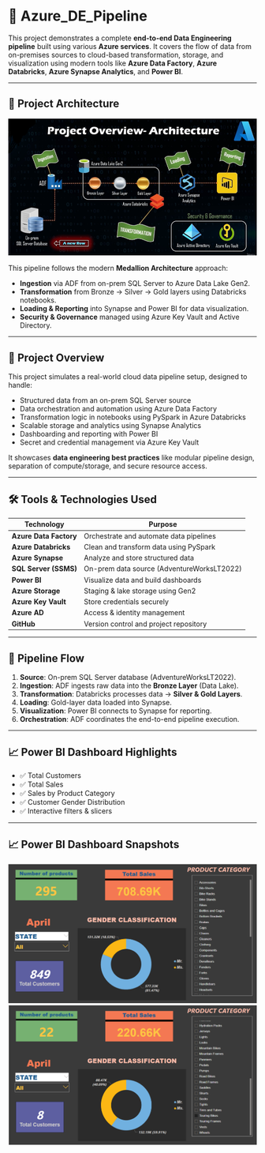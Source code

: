 # 🚀 Azure_DE_Pipeline

This project demonstrates a complete **end-to-end Data Engineering pipeline** built using various **Azure services**. It covers the flow of data from on-premises sources to cloud-based transformation, storage, and visualization using modern tools like **Azure Data Factory**, **Azure Databricks**, **Azure Synapse Analytics**, and **Power BI**.

---

## 🧠 Project Architecture

![Architecture Diagram](Images/Project_architecture.png)

This pipeline follows the modern **Medallion Architecture** approach:

- **Ingestion** via ADF from on-prem SQL Server to Azure Data Lake Gen2.
- **Transformation** from Bronze → Silver → Gold layers using Databricks notebooks.
- **Loading & Reporting** into Synapse and Power BI for data visualization.
- **Security & Governance** managed using Azure Key Vault and Active Directory.

---

## 📌 Project Overview

This project simulates a real-world cloud data pipeline setup, designed to handle:
- Structured data from an on-prem SQL Server source
- Data orchestration and automation using Azure Data Factory
- Transformation logic in notebooks using PySpark in Azure Databricks
- Scalable storage and analytics using Synapse Analytics
- Dashboarding and reporting with Power BI
- Secret and credential management via Azure Key Vault

It showcases **data engineering best practices** like modular pipeline design, separation of compute/storage, and secure resource access.

---

## 🛠️ Tools & Technologies Used

| Technology             | Purpose                                             |
|------------------------|-----------------------------------------------------|
| **Azure Data Factory** | Orchestrate and automate data pipelines             |
| **Azure Databricks**   | Clean and transform data using PySpark              |
| **Azure Synapse**      | Analyze and store structured data                   |
| **SQL Server (SSMS)**  | On-prem data source (AdventureWorksLT2022)          |
| **Power BI**           | Visualize data and build dashboards                 |
| **Azure Storage**      | Staging & lake storage using Gen2                   |
| **Azure Key Vault**    | Store credentials securely                          |
| **Azure AD**           | Access & identity management                        |
| **GitHub**             | Version control and project repository              |

---

## 🔄 Pipeline Flow

1. **Source**: On-prem SQL Server database (AdventureWorksLT2022).
2. **Ingestion**: ADF ingests raw data into the **Bronze Layer** (Data Lake).
3. **Transformation**: Databricks processes data → **Silver & Gold Layers**.
4. **Loading**: Gold-layer data loaded into Synapse.
5. **Visualization**: Power BI connects to Synapse for reporting.
6. **Orchestration**: ADF coordinates the end-to-end pipeline execution.

---

## 📈 Power BI Dashboard Highlights

- ✅ Total Customers
- ✅ Total Sales
- ✅ Sales by Product Category
- ✅ Customer Gender Distribution
- ✅ Interactive filters & slicers

---
## 📈 Power BI Dashboard Snapshots

![Dashboard1](Images/powerBI_Dashboard1.png)
![Dashboard2](Images/powerBI_Dashboard2.png)
